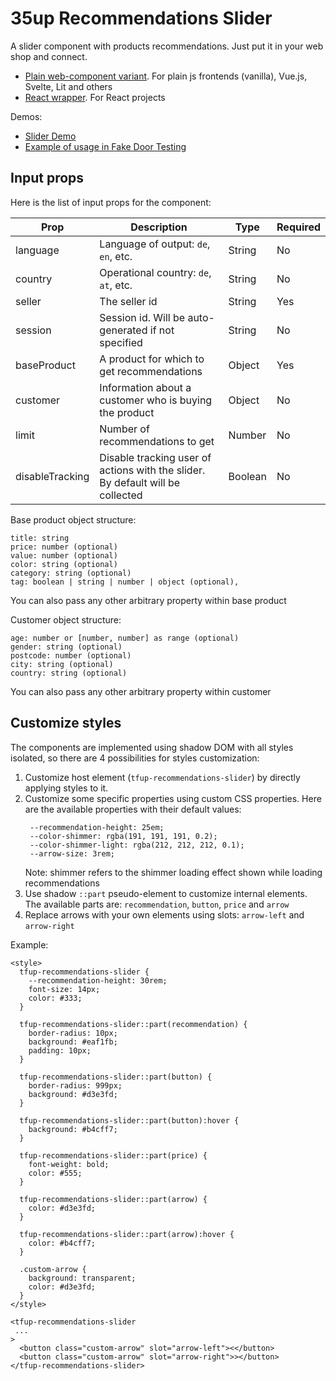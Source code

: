 # 35up Recommendations Slider

A slider component with products recommendations.
Just put it in your web shop and connect.

- [Plain web-component variant](packages/slider/README.md).
    For plain js frontends (vanilla), Vue.js, Svelte, Lit and others
- [React wrapper](packages/react-slider/README.md).
    For React projects

Demos:
- [Slider Demo](https://examples.35up.io/recos-slider)
- [Example of usage in Fake Door Testing](https://examples.35up.io/fake-door-test)


## Input props
Here is the list of input props for the component:

| Prop            | Description                                                                    | Type    | Required |
|-----------------|--------------------------------------------------------------------------------|---------|----------|
| language        | Language of output: `de`, `en`, etc.                                           | String  | No       |
| country         | Operational country: `de`, `at`, etc.                                          | String  | No       |
| seller          | The seller id                                                                  | String  | Yes      |
| session         | Session id. Will be auto-generated if not specified                            | String  | No       |
| baseProduct     | A product for which to get recommendations                                     | Object  | Yes      |
| customer        | Information about a customer who is buying the product                         | Object  | No       |
| limit           | Number of recommendations to get                                               | Number  | No       |
| disableTracking | Disable tracking user of actions with the slider. By default will be collected | Boolean | No       |

Base product object structure:
```
title: string
price: number (optional)
value: number (optional)
color: string (optional)
category: string (optional)
tag: boolean | string | number | object (optional),
```
You can also pass any other arbitrary property within base product

Customer object structure:
```
age: number or [number, number] as range (optional)
gender: string (optional)
postcode: number (optional)
city: string (optional)
country: string (optional)
```
You can also pass any other arbitrary property within customer

## Customize styles

The components are implemented using shadow DOM with all styles isolated,
so there are 4 possibilities for styles customization:
1. Customize host element (`tfup-recommendations-slider`) by directly applying
   styles to it.
2. Customize some specific properties using custom CSS properties. Here
   are the available properties with their default values:
    ```
     --recommendation-height: 25em;
     --color-shimmer: rgba(191, 191, 191, 0.2);
     --color-shimmer-light: rgba(212, 212, 212, 0.1);
     --arrow-size: 3rem;
    ```
   Note: shimmer refers to the shimmer loading effect shown while loading 
   recommendations
3. Use shadow `::part` pseudo-element to customize internal elements. The 
   available parts are: `recommendation`, `button`, `price` and `arrow`
4. Replace arrows with your own elements using slots: `arrow-left` and 
`arrow-right`

Example:
```
<style>
  tfup-recommendations-slider {
    --recommendation-height: 30rem;
    font-size: 14px;
    color: #333;
  }

  tfup-recommendations-slider::part(recommendation) {
    border-radius: 10px;
    background: #eaf1fb;
    padding: 10px;
  }

  tfup-recommendations-slider::part(button) {
    border-radius: 999px;
    background: #d3e3fd;
  }

  tfup-recommendations-slider::part(button):hover {
    background: #b4cff7;
  }

  tfup-recommendations-slider::part(price) {
    font-weight: bold;
    color: #555;
  }

  tfup-recommendations-slider::part(arrow) {
    color: #d3e3fd;
  }

  tfup-recommendations-slider::part(arrow):hover {
    color: #b4cff7;
  }
  
  .custom-arrow {
    background: transparent;
    color: #d3e3fd;
  }
</style>

<tfup-recommendations-slider
 ...
>
  <button class="custom-arrow" slot="arrow-left"><</button>
  <button class="custom-arrow" slot="arrow-right">></button>
</tfup-recommendations-slider>
```
